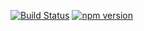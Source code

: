 [![Build Status](https://travis-ci.org/stopsopa/validator.svg?branch=v0.0.14)](https://travis-ci.org/stopsopa/validator)
[![npm version](https://badge.fury.io/js/%40stopsopa%2Fvalidator.svg)](https://badge.fury.io/js/%40stopsopa%2Fvalidator)
